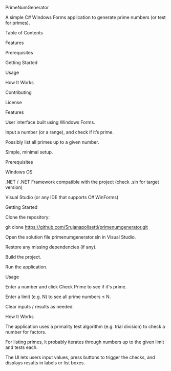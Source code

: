 PrimeNumGenerator

A simple C# Windows Forms application to generate prime numbers (or test for primes).

Table of Contents

Features

Prerequisites

Getting Started

Usage

How It Works

Contributing

License

Features

User interface built using Windows Forms.

Input a number (or a range), and check if it’s prime.

Possibly list all primes up to a given number.

Simple, minimal setup.

Prerequisites

Windows OS

.NET / .NET Framework compatible with the project (check .sln for target version)

Visual Studio (or any IDE that supports C# WinForms)

Getting Started

Clone the repository:

git clone https://github.com/Srujanapolisetti/primenumgenerator.git


Open the solution file primenumgenerator.sln in Visual Studio.

Restore any missing dependencies (if any).

Build the project.

Run the application.

Usage

Enter a number and click Check Prime to see if it's prime.

Enter a limit (e.g. N) to see all prime numbers ≤ N.

Clear inputs / results as needed.

How It Works

The application uses a primality test algorithm (e.g. trial division) to check a number for factors.

For listing primes, it probably iterates through numbers up to the given limit and tests each.

The UI lets users input values, press buttons to trigger the checks, and displays results in labels or list boxes.
